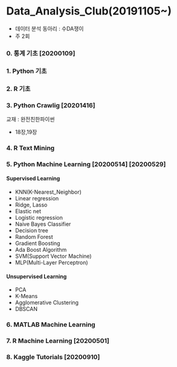 # Data_Analysis_Club(20191105~)

- 데이터 분석 동아리 : 수DA쟁이
- 주 2회

### 0. 통계 기초 [20200109]

### 1. Python 기초

### 2. R 기초

### 3. Python Crawlig [20201416]
교재 : 완전친한파이썬<br>
- 18장,19장

### 4. R Text Mining

### 5. Python Machine Learning [20200514] [20200529]
#### Supervised Learning
- KNN(K-Nearest_Neighbor)
- Linear regression
- Ridge, Lasso
- Elastic net
- Logistic regression
- Naive Bayes Classifier
- Decision tree
- Random Forest
- Gradient Boosting
- Ada Boost Algorithm
- SVM(Support Vector Machine)
- MLP(Multi-Layer Perceptron)
#### Unsupervised Learning
- PCA
- K-Means
- Agglomerative Clustering
- DBSCAN

### 6. MATLAB Machine Learning

### 7. R Machine Learning [20200501]


### 8. Kaggle Tutorials [20200910]
